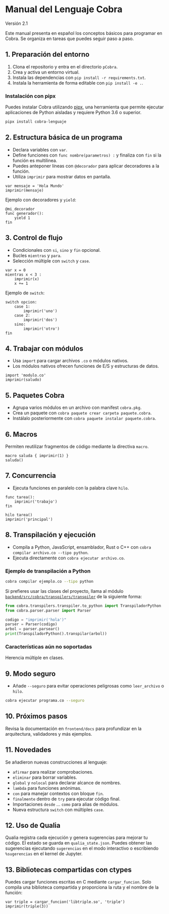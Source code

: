 # Manual del Lenguaje Cobra

Versión 2.1

Este manual presenta en español los conceptos básicos para programar en Cobra. Se organiza en tareas que puedes seguir paso a paso.

## 1. Preparación del entorno

1. Clona el repositorio y entra en el directorio `pCobra`.
2. Crea y activa un entorno virtual.
3. Instala las dependencias con `pip install -r requirements.txt`.
4. Instala la herramienta de forma editable con `pip install -e .`.

### Instalación con pipx

Puedes instalar Cobra utilizando [pipx](https://pypa.github.io/pipx/), una herramienta que permite ejecutar aplicaciones de Python aisladas y requiere Python 3.6 o superior.

```bash
pipx install cobra-lenguaje
```

## 2. Estructura básica de un programa

- Declara variables con `var`.
- Define funciones con `func nombre(parametros) :` y finaliza con `fin` si la función es multilinea.
- Puedes anteponer líneas con `@decorador` para aplicar decoradores a la función.
- Utiliza `imprimir` para mostrar datos en pantalla.

```cobra
var mensaje = 'Hola Mundo'
imprimir(mensaje)
```

Ejemplo con decoradores y `yield`:

```cobra
@mi_decorador
func generador():
    yield 1
fin
```

## 3. Control de flujo

- Condicionales con `si`, `sino` y `fin` opcional.
- Bucles `mientras` y `para`.
- Selección múltiple con `switch` y `case`.

```cobra
var x = 0
mientras x < 3 :
    imprimir(x)
    x += 1
```

Ejemplo de `switch`:

```cobra
switch opcion:
    case 1:
        imprimir('uno')
    case 2:
        imprimir('dos')
    sino:
        imprimir('otro')
fin
```

## 4. Trabajar con módulos

- Usa `import` para cargar archivos `.co` o módulos nativos.
- Los módulos nativos ofrecen funciones de E/S y estructuras de datos.

```cobra
import 'modulo.co'
imprimir(saludo)
```

## 5. Paquetes Cobra

- Agrupa varios módulos en un archivo con manifest ``cobra.pkg``.
- Crea un paquete con ``cobra paquete crear carpeta paquete.cobra``.
- Instálalo posteriormente con ``cobra paquete instalar paquete.cobra``.

## 6. Macros

Permiten reutilizar fragmentos de código mediante la directiva `macro`.

```cobra
macro saluda { imprimir(1) }
saluda()
```
## 7. Concurrencia

- Ejecuta funciones en paralelo con la palabra clave `hilo`.

```cobra
func tarea():
    imprimir('trabajo')
fin

hilo tarea()
imprimir('principal')
```

## 8. Transpilación y ejecución

- Compila a Python, JavaScript, ensamblador, Rust o C++ con `cobra compilar archivo.co --tipo python`.
- Ejecuta directamente con `cobra ejecutar archivo.co`.

### Ejemplo de transpilación a Python

```bash
cobra compilar ejemplo.co --tipo python
```

Si prefieres usar las clases del proyecto, llama al módulo
[`backend/src/cobra/transpilers/transpiler`](backend/src/cobra/transpilers/transpiler)
de la siguiente forma:

```python
from cobra.transpilers.transpiler.to_python import TranspiladorPython
from cobra.parser.parser import Parser

codigo = "imprimir('hola')"
parser = Parser(codigo)
arbol = parser.parsear()
print(TranspiladorPython().transpilar(arbol))
```

### Características aún no soportadas

Herencia múltiple en clases.

## 9. Modo seguro

- Añade `--seguro` para evitar operaciones peligrosas como `leer_archivo` o `hilo`.

```bash
cobra ejecutar programa.co --seguro
```

## 10. Próximos pasos

Revisa la documentación en `frontend/docs` para profundizar en la arquitectura, validadores y más ejemplos.

## 11. Novedades

Se añadieron nuevas construcciones al lenguaje:

- `afirmar` para realizar comprobaciones.
- `eliminar` para borrar variables.
- `global` y `nolocal` para declarar alcance de nombres.
- `lambda` para funciones anónimas.
- `con` para manejar contextos con bloque `fin`.
- `finalmente` dentro de `try` para ejecutar código final.
- Importaciones `desde` ... `como` para alias de módulos.
- Nueva estructura `switch` con múltiples `case`.

## 12. Uso de Qualia

Qualia registra cada ejecución y genera sugerencias para mejorar tu código.
El estado se guarda en `qualia_state.json`. Puedes obtener las sugerencias
ejecutando `sugerencias` en el modo interactivo o escribiendo `%sugerencias`
en el kernel de Jupyter.

## 13. Bibliotecas compartidas con ctypes

Puedes cargar funciones escritas en C mediante ``cargar_funcion``. Solo
compila una biblioteca compartida y proporciona la ruta y el nombre de la
función:

```cobra
var triple = cargar_funcion('libtriple.so', 'triple')
imprimir(triple(3))
```

